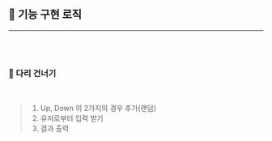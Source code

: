 ## 🚀 기능 구현 로직

---

<br>
<br>

### 🦑 다리 건너기
<br>

> 1. Up, Down 의 2가지의 경우 추가(랜덤)
> 2. 유저로부터 입력 받기
> 3. 결과 출력
